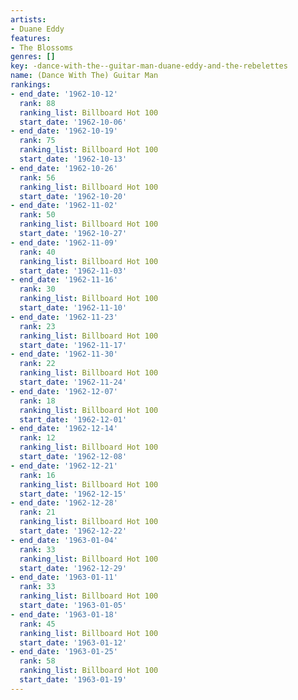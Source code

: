 ```yaml
---
artists:
- Duane Eddy
features:
- The Blossoms
genres: []
key: -dance-with-the--guitar-man-duane-eddy-and-the-rebelettes
name: (Dance With The) Guitar Man
rankings:
- end_date: '1962-10-12'
  rank: 88
  ranking_list: Billboard Hot 100
  start_date: '1962-10-06'
- end_date: '1962-10-19'
  rank: 75
  ranking_list: Billboard Hot 100
  start_date: '1962-10-13'
- end_date: '1962-10-26'
  rank: 56
  ranking_list: Billboard Hot 100
  start_date: '1962-10-20'
- end_date: '1962-11-02'
  rank: 50
  ranking_list: Billboard Hot 100
  start_date: '1962-10-27'
- end_date: '1962-11-09'
  rank: 40
  ranking_list: Billboard Hot 100
  start_date: '1962-11-03'
- end_date: '1962-11-16'
  rank: 30
  ranking_list: Billboard Hot 100
  start_date: '1962-11-10'
- end_date: '1962-11-23'
  rank: 23
  ranking_list: Billboard Hot 100
  start_date: '1962-11-17'
- end_date: '1962-11-30'
  rank: 22
  ranking_list: Billboard Hot 100
  start_date: '1962-11-24'
- end_date: '1962-12-07'
  rank: 18
  ranking_list: Billboard Hot 100
  start_date: '1962-12-01'
- end_date: '1962-12-14'
  rank: 12
  ranking_list: Billboard Hot 100
  start_date: '1962-12-08'
- end_date: '1962-12-21'
  rank: 16
  ranking_list: Billboard Hot 100
  start_date: '1962-12-15'
- end_date: '1962-12-28'
  rank: 21
  ranking_list: Billboard Hot 100
  start_date: '1962-12-22'
- end_date: '1963-01-04'
  rank: 33
  ranking_list: Billboard Hot 100
  start_date: '1962-12-29'
- end_date: '1963-01-11'
  rank: 33
  ranking_list: Billboard Hot 100
  start_date: '1963-01-05'
- end_date: '1963-01-18'
  rank: 45
  ranking_list: Billboard Hot 100
  start_date: '1963-01-12'
- end_date: '1963-01-25'
  rank: 58
  ranking_list: Billboard Hot 100
  start_date: '1963-01-19'
---
```


